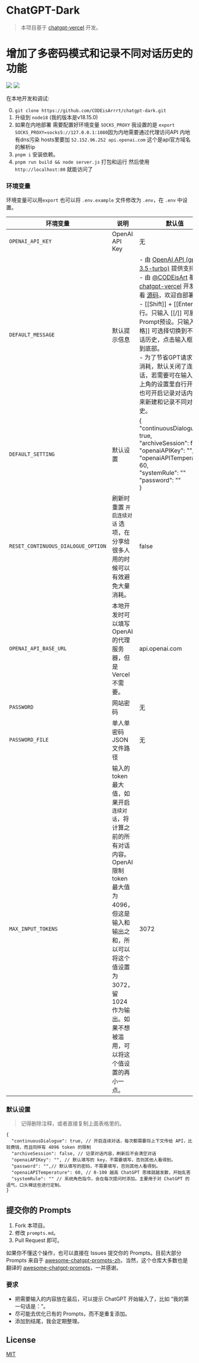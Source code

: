 # ChatGPT-Dark
> 本项目基于 [chatgpt-vercel](https://github.com/ourongxing/chatgpt-vercel) 开发。
#  增加了多密码模式和记录不同对话历史的功能

![](assets/dark1.png)
![](assets/dark2.png)


在本地开发和调试:

0. `git clone https://github.com/CODEisArrrt/chatgpt-dark.git`
1. 升级到 `node18` (我的版本是v18.15.0)
2. 如果在内地部署 需要配置好环境变量 `SOCKS_PROXY` 我设置的是 `export SOCKS_PROXY=socks5://127.0.0.1:1080`因为内地需要通过代理访问API 内地有dns污染 hosts里要加 `52.152.96.252 api.openai.com` 这个是api官方域名的解析ip
3. `pnpm i` 安装依赖。
4. `pnpm run build && node server.js` 打包和运行 然后使用`http://localhost:80` 就能访问了

### 环境变量


环境变量可以用`export` 也可以将 `.env.example` 文件修改为 `.env`，在 `.env` 中设置。


| 环境变量                             | 说明                                                         | 默认值                                                       |
| ---------------------------------- | ------------------------------------------------------------ | ------------------------------------------------------------|
| `OPENAI_API_KEY`                   | OpenAI API Key                                               | 无                                                          |
| `DEFAULT_MESSAGE`                  | 默认提示信息                                                    | - 由 [OpenAI API (gpt-3.5-turbo)](https://platform.openai.com/docs/guides/chat) 提供支持。<br/>- 由 [@CODEisArt](https://github.com/CODEisArrrt) 基于 [chatgpt-vercel](https://github.com/ourongxing/chatgpt-vercel) 开发，查看 [源码](https://github.com/CODEisArrrt/chatgpt-dark)，欢迎自部署。<br/>- [[Shift]] + [[Enter]] 换行。只输入 [[/]] 可展开Prompt预设。只输入 [[空格]] 可选择切换到不同对话历史，点击输入框滚动到底部。<br/>- 为了节省GPT请求Token消耗，默认关闭了连续对话，若需要可在输入框左上角的设置里自行开启，也可开启记录对话内容，来新建和记录不同对话历史。|
| `DEFAULT_SETTING`                  | 默认设置                                                     | {<br/>  "continuousDialogue": true,<br/>  "archiveSession": false,<br/>  "openaiAPIKey": "",<br />  "openaiAPITemperature": 60,<br/>  "systemRule": ""<br/>  "password": ""<br />} |
| `RESET_CONTINUOUS_DIALOGUE_OPTION` | 刷新时重置 `开启连续对话` 选项，在分享给很多人用的时候可以有效避免大量消耗。 | false                                                        |
| `OPENAI_API_BASE_URL`              | 本地开发时可以填写 OpenAI 的代理服务器，但是 Vercel 不需要。 | api.openai.com                                               |
| `PASSWORD`                         | 网站密码                                                     | 无                                                           |
| `PASSWORD_FILE`                    | 单人单密码JSON文件路径                                         | 无                                                           |
| `MAX_INPUT_TOKENS`                 | 输入的 token 最大值，如果开启 `连续对话`，将计算之前的所有对话内容。OpenAI 限制 token 最大值为 4096，但这是输入和输出之和，所以可以将这个值设置为 3072， 留 1024 作为输出。如果不想被滥用，可以将这个值设置的再小一点。 | 3072                                                         |




### 默认设置

> 记得删除注释，或者直接复制上面表格里的。

```json5
{
  "continuousDialogue": true, // 开启连续对话，每次都需要将上下文传给 API，比较费钱，而且同样有 4096 token 的限制
  "archiveSession": false, // 记录对话内容，刷新后不会清空对话
  "openaiAPIKey": "", // 默认填写的 key，不需要填写，否则其他人看得到。
  "password": "",// 默认填写的密码，不需要填写，否则其他人看得到。
  "openaiAPITemperature": 60, // 0-100 越高 ChatGPT 思维就越发散，开始乱答
  "systemRule": "" // 系统角色指令，会在每次提问时添加。主要用于对 ChatGPT 的语气，口头禅这些进行定制。
}
```

## 提交你的 Prompts

1. Fork 本项目。
2. 修改 `prompts.md`。
3. Pull Request 即可。

如果你不懂这个操作，也可以直接在 Issues 提交你的 Prompts。目前大部分 Prompts 来自于 [awesome-chatgpt-prompts-zh](https://github.com/PlexPt/awesome-chatgpt-prompts-zh)，当然，这个仓库大多数也是翻译的 [awesome-chatgpt-prompts](https://github.com/f/awesome-chatgpt-prompts)，一并感谢。

### 要求

- 把需要输入的内容放在最后，可以提示 ChatGPT 开始输入了，比如 “我的第一句话是：”。
- 尽可能去优化已有的 Prompts，而不是重复添加。
- 添加到结尾，我会定期整理。


## License

[MIT](./LICENSE)
